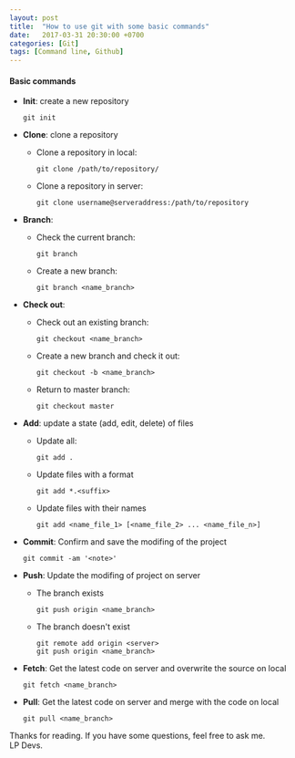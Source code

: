 ```yaml
---
layout: post
title:  "How to use git with some basic commands"
date:   2017-03-31 20:30:00 +0700
categories: [Git]
tags: [Command line, Github] 
---
```


#### Basic commands
  
  * **Init**: create a new repository
    ```
    git init
    ```
  
  * **Clone**: clone a repository
    * Clone a repository in local:
      ```
      git clone /path/to/repository/
      ```

    * Clone a repository in server:
      ```
      git clone username@serveraddress:/path/to/repository
      ```

  * **Branch**: 
    * Check the current branch:
      ```
      git branch
      ```

    * Create a new branch:
      ```
      git branch <name_branch>
      ```

  * **Check out**:
    * Check out an existing branch:
      ```
      git checkout <name_branch>
      ```

    * Create a new branch and check it out:
      ```
      git checkout -b <name_branch>
      ```
  
    * Return to master branch:
      ```
      git checkout master
      ```

  * **Add**: update a state (add, edit, delete) of files
    * Update all:
      ```
      git add .

      ```

    * Update files with a format
      ```
      git add *.<suffix>
      ```

    * Update files with their names
      ```
      git add <name_file_1> [<name_file_2> ... <name_file_n>] 
      ```

  * **Commit**: Confirm and save the modifing of the project
      ```
      git commit -am '<note>'
      ```

  * **Push**: Update the modifing of project on server
    * The branch exists
      ```
      git push origin <name_branch>
      ``` 
    
    * The branch doesn't exist
      ```
      git remote add origin <server>
      git push origin <name_branch>
      ```

* **Fetch**: Get the latest code on server and overwrite the source on local
  ```
  git fetch <name_branch>
  ```

* **Pull**: Get the latest code on server and merge with the code on local
  ```
  git pull <name_branch>
  ```

Thanks for reading. If you have some questions, feel free to ask me.<br />LP Devs.
